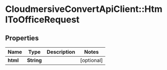 # CloudmersiveConvertApiClient::HtmlToOfficeRequest

## Properties
Name | Type | Description | Notes
------------ | ------------- | ------------- | -------------
**html** | **String** |  | [optional] 


